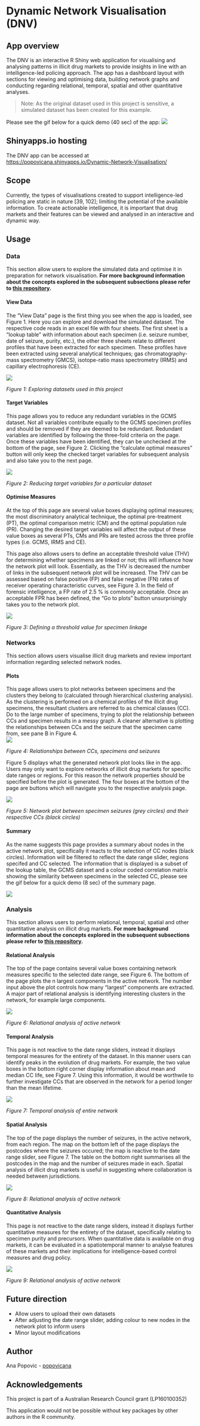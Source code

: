 
# Dynamic Network Visualisation (DNV)

## App overview

The DNV is an interactive R Shiny web application for visualising and
analysing patterns in illicit drug markets to provide insights in line
with an intelligence-led policing approach. The app has a dashboard
layout with sections for viewing and optimising data, building network
graphs and conducting regarding relational, temporal, spatial and other
quantitative analyses.

> Note: As the original dataset used in this project is sensitive, a
> simulated dataset has been created for this example.

Please see the gif below for a quick demo (40 sec) of the app:
![](Images/DNV.gif)

## Shinyapps.io hosting

The DNV app can be accessed at
<https://popovicana.shinyapps.io/Dynamic-Network-Visualisation/>

## Scope

Currently, the types of visualisations created to support
intelligence-led policing are static in nature \[39, 102\]; limiting the
potential of the available information. To create actionable
intelligence, it is important that drug markets and their features can
be viewed and analysed in an interactive and dynamic way.

## Usage

### Data

This section allow users to explore the simulated data and optimise it
in preparation for network visualisation. **For more background
information about the concepts explored in the subsequent subsections
please refer to [this
repository](https://github.com/PopovicAna/Prioritisation-of-analytical-techniques).**

#### View Data

The “View Data” page is the first thing you see when the app is loaded,
see Figure 1. Here you can explore and download the simulated dataset.
The respective code reads in an excel file with four sheets. The first
sheet is a “lookup table” with information about each specimen
(i.e. seizure number, date of seizure, purity, etc.), the other three
sheets relate to different profiles that have been extracted for each
specimen. These profiles have been extracted using several analytical
techniques; gas chromatography-mass spectrometry (GMCS), isotope-ratio
mass spectrometry (IRMS) and capillary electrophoresis (CE).

![](Images/01_View_Data.png)

*Figure 1: Exploring datasets used in this project*

#### Target Variables

This page allows you to reduce any redundant variables in the GCMS
dataset. Not all variables contribute equally to the GCMS specimen
profiles and should be removed if they are deemed to be redundant.
Redundant variables are identified by following the three-fold criteria
on the page. Once these variables have been identified, they can be
unchecked at the bottom of the page, see Figure 2. Clicking the
“calculate optimal measures” button will only keep the checked target
variables for subsequent analysis and also take you to the next page.

![](Images/02_Tar_Var.png)

*Figure 2: Reducing target variables for a particular dataset*

#### Optimise Measures

At the top of this page are several value boxes displaying optimal
measures; the most discriminatory analytical technique, the optimal
pre-treatment (PT), the optimal comparison metric (CM) and the optimal
population rule (PR). Changing the desired target variables will affect
the output of these value boxes as several PTs, CMs and PRs are tested
across the three profile types (i.e. GCMS, IRMS and CE).

This page also allows users to define an acceptable threshold value
(THV) for determining whether specimens are linked or not; this will
influence how the network plot will look. Essentially, as the THV is
decreased the number of links in the subsequent network plot will be
increased. The THV can be assessed based on false positive (FP) and
false negative (FN) rates of receiver operating characteristic curves,
see Figure 3. In the field of forensic intelligence, a FP rate of 2.5 %
is commonly acceptable. Once an acceptable FPR has been defined, the “Go
to plots” button unsurprisingly takes you to the network plot.

![](Images/03_Optimise.png)

*Figure 3: Defining a threshold value for specimen linkage*

### Networks

This section allows users visualise illicit drug markets and review
important information regarding selected network nodes.

#### Plots

This page allows users to plot networks between specimens and the
clusters they belong to (calculated through hierarchical clustering
analysis). As the clustering is performed on a chemical profiles of the
illicit drug specimens, the resultant clusters are referred to as
chemical classes (CC). Do to the large number of specimens, trying to
plot the relationship between CCs and specimen results in a messy graph.
A cleaner alternative is plotting the relationships between CCs and the
seizure that the specimen came from, see pane B in Figure 4.  
![](Images/Seizures.png)

*Figure 4: Relationships between CCs, specimens and seizures*

Figure 5 displays what the generated network plot looks like in the app.
Users may only want to explore networks of illicit drug markets for
specific date ranges or regions. For this reason the network properties
should be specified before the plot is generated. The four boxes at the
bottom of the page are buttons which will navigate you to the respective
analysis page.

![](Images/04_Network_plots.png)

*Figure 5: Network plot between specimen seizures (grey circles) and
their respective CCs (black circles)*

#### Summary

As the name suggests this page provides a summary about nodes in the
active network plot, specifically it reacts to the selection of CC nodes
(black circles). Information will be filtered to reflect the date range
slider, regions specifed and CC selected. The information that is
displayed is a subset of the lookup table, the GCMS dataset and a colour
coded correlation matrix showing the similarity between specimens in the
selected CC, please see the gif below for a quick demo (8 sec) of the
summary page.

![](Images/net_to_summ.gif)

### Analysis

This section allows users to perform relational, temporal, spatial and
other quantitative analysis on illicit drug markets. **For more
background information about the concepts explored in the subsequent
subsections please refer to [this
repository](https://github.com/PopovicAna/Analysing-illicit-drug-networks).**

#### Relational Analysis

The top of the page contains several value boxes containing network
measures specific to the selected date range, see Figure 6. The bottom
of the page plots the n largest components in the active network. The
number input above the plot controls how many “largest” components are
extracted. A major part of relational analysis is identifying
interesting clusters in the network, for example large components.

![](Images/08_Relational.png)

*Figure 6: Relational analysis of active network*

#### Temporal Analysis

This page is not reactive to the date range sliders, instead it displays
temporal measures for the entirety of the dataset. In this manner users
can identify peaks in the evolution of drug markets. For example, the
two value boxes in the bottom right corner display information about
mean and median CC life, see Figure 7. Using this information, it would
be worthwile to further investigate CCs that are observed in the network
for a period longer than the mean lifetime.

![](Images/09_Temporal.png)

*Figure 7: Temporal analysis of entire network*

#### Spatial Analysis

The top of the page displays the number of seizures, in the active
network, from each region. The map on the bottom left of the page
displays the postcodes where the seizures occured; the map is reactive
to the date range slider, see Figure 7. The table on the bottom right
summarises all the postcodes in the map and the number of seizures made
in each. Spatial analysis of illicit drug markets is useful in
suggesting where collaboration is needed between jurisdictions.

![](Images/10_Spatail.png)

*Figure 8: Relational analysis of active network*

#### Quantitative Analysis

This page is not reactive to the date range sliders, instead it displays
further quantitative measures for the entirety of the dataset,
specifically relating to specimen purity and precursors. When
quantitative data is available on drug markets, it can be evaluated in a
spatiotemporal manner to analyse features of these markets and their
implications for intelligence-based control measures and drug policy.

![](Images/11_Quant.png)

*Figure 9: Relational analysis of active network*

## Future direction

  - Allow users to upload their own datasets
  - After adjusting the date range slider, adding colour to new nodes in
    the network plot to inform users
  - Minor layout modifications

## Author

Ana Popovic - [popovicana](https://github.com/PopovicAna)

## Acknowledgements

This project is part of a Australian Research Council grant
(LP160100352)

This application would not be possible without key packages by other
authors in the R community.
